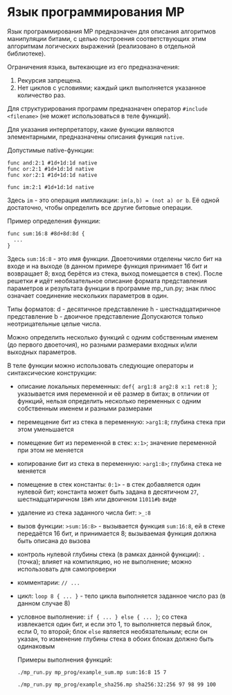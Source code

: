 # Язык программирования MP

Язык программирования MP предназначен для описания алгоритмов манипуляции битами, с целью построения соответствующих
этим алгоритмам логических выражений (реализовано в отдельной библиотеке).

Ограничения языка, вытекающие из его предназначения:
1. Рекурсия запрещена.
2. Нет циклов с условиями; каждый цикл выполняется указанное количество раз.

Для структурирования программ предназначен оператор `#include <filename>` (не может использоваться в теле функций).

Для указания интерпретатору, какие функции являются элементарными, предназначены описания функция `native`.

Допустимые native-функции:
```
func and:2:1 #1d+1d:1d native
func or:2:1 #1d+1d:1d native
func xor:2:1 #1d+1d:1d native

func im:2:1 #1d+1d:1d native
```

Здесь `im` - это операция импликации: `im(a,b) = (not a) or b`. Её одной достаточно, чтобы определить
все другие битовые операции.

Пример определения функции:
```
func sum:16:8 #8d+8d:8d {
  ...
}
```

Здесь `sum:16:8` - это имя функции. Двоеточиями отделены число бит на входе и на выходе (в данном примере
функция принимает 16 бит и возвращает 8; вход берётся из стека, выход помещается в стек). После решетки `#`
идёт необязательное описание формата представления параметров и результата функции в программе mp_run.py;
знак плюс означает соединение нескольких параметров в один.

Типы форматов:
d - десятичное представление
h - шестнадцатиричное представление
b - двоичное представление
Допускаются только неотрицательные целые числа.

Можно определить несколько функций с одним собственным именем (до первого двоеточия), но разными размерами входных
и/или выходных параметров.

В теле функции можно использовать следующие операторы и синтаксические конструкции:
- описание локальных переменных: `def{ arg1:8 arg2:8 x:1 ret:8 }`; указывается имя переменной и её размер в битах;
  в отличии от функций, нельзя определить несколько переменных с одним собственным именем и разными размерами
- перемещение бит из стека в переменную: `>arg1:8`; глубина стека при этом уменьшается
- помещение бит из переменной в стек: `x:1>`; значение переменной при этом не меняется
- копирование бит из стека в переменную: `>arg1:8>`; глубина стека не меняется
- помещение в стек константы: `0:1>` - в стек добавляется один нулевой бит; константа может быть задана
  в десятичном `27`, шестнадцатиричном `1B#h` или двоичном `11011#b` виде
- удаление из стека заданного числа бит: `>_:8`
- вызов функции: `>sum:16:8>` - вызывается функция `sum:16:8`, ей в стеке передаётся 16 бит, и принимается 8;
  вызываемая функция должна быть описана до вызова
- контроль нулевой глубины стека (в рамках данной функции): `.` (точка); влияет на компиляцию, но не выполнение;
  можно использовать для самопроверки
- комментарии: `// ...`
- цикл: `loop 8 { ... }` - тело цикла выполняется заданное число раз (в данном случае 8)
- условное выполнение: `if { ... } else { ... }`; со стека извлекается один бит, и если это 1, то выполняется
  первый блок, если 0, то второй; блок `else` является необязательным; если он указан, то изменение глубины стека
  в обоих блоках должно быть одинаковым

  Примеры выполнения функций:

  ```
  ./mp_run.py mp_prog/example_sum.mp sum:16:8 15 7
  ```

  ```
  ./mp_run.py mp_prog/example_sha256.mp sha256:32:256 97 98 99 100
  ```
